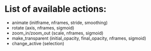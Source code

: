 # List of available actions:

+ animate (initframe, nframes, stride, smoothing)
+ rotate (axis, nframes, sigmoid)
+ zoom_in/zoom_out (scale, nframes, sigmoid)
+ make_transparent (initial_opacity, final_opacity, nframes, sigmoid)
+ change_active (selection)